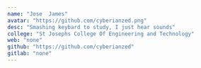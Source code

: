 ```yaml
---
name: "Jose  James"
avatar: "https://github.com/cyberianzed.png"
desc: "Smashing keybard to study, I just hear sounds"
college: "St Josephs College Of Engineering and Technology"
web: "none"
github: "https://github.com/cyberianzed"
gitlab: "none"
---
```

